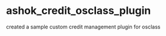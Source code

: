 ashok_credit_osclass_plugin
===========================

created a sample custom credit management plugin for osclass
